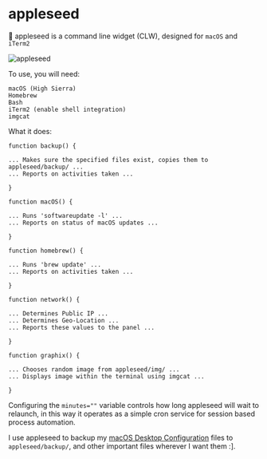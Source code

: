 # appleseed
 appleseed is a command line widget (CLW), designed for `macOS` and `iTerm2`

![appleseed](https://github.com/mattinclude/macOS/blob/master/img/appleseed2.png)

To use, you will need:
        
    macOS (High Sierra)
    Homebrew
    Bash
    iTerm2 (enable shell integration)
    imgcat

What it does:


    function backup() {
    
    ... Makes sure the specified files exist, copies them to appleseed/backup/ ... 
    ... Reports on activities taken ...
    
    } 

    function macOS() {
    
    ... Runs 'softwareupdate -l' ...
    ... Reports on status of macOS updates ... 
    
    }

    function homebrew() {
    
    ... Runs 'brew update' ...
    ... Reports on activities taken ... 
    
    }

    function network() {
    
    ... Determines Public IP ...
    ... Determines Geo-Location ... 
    ... Reports these values to the panel ...
    
    }

    function graphix() {
    
    ... Chooses random image from appleseed/img/ ...
    ... Displays image within the terminal using imgcat ... 
    
    }


Configuring the `minutes=""` variable controls how long appleseed will wait to relaunch, in this way it operates as a simple cron service for session based process automation.  

I use appleseed to backup my <a href="https://github.com/mattinclude/macOS">macOS Desktop Configuration</a> files to `appleseed/backup/`, and other important files wherever I want them :]. 
